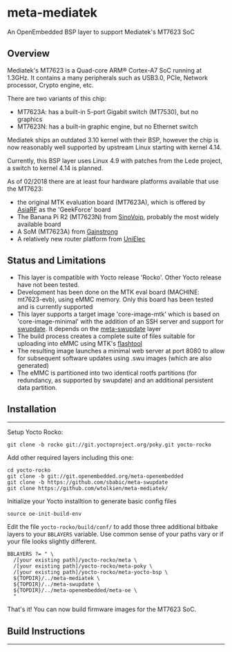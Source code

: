 # meta-mediatek

An OpenEmbedded BSP layer to support Mediatek's MT7623 SoC

## Overview

Mediatek's MT7623 is a Quad-core ARM® Cortex-A7 SoC running at 1.3GHz. It contains a many peripherals such as USB3.0, PCIe, Network  processor, Crypto engine, etc.

There are two variants of this chip:
* MT7623A: has a built-in 5-port Gigabit switch (MT7530), but no graphics
* MT7623N: has a built-in graphic engine, but no Ethernet switch

Mediatek ships an outdated 3.10 kernel with their BSP, however the chip is now reasonably well supported by upstream Linux starting with kernel 4.14. 

Currently, this BSP layer uses Linux 4.9 with patches from the Lede project, a switch to kernel 4.14 is planned. 

As of 02/2018 there are at least four hardware platforms available that use the MT7623:

* the original MTK evaluation board (MT7623A), which is offered by [AsiaRF](http://www.asiarf.com/product-view-404.html) as the 'GeekForce' board
* The Banana Pi R2 (MT7623N) from [SinoVoip](http://www.banana-pi.org/r2.html), probably the most widely available board
* A SoM (MT7623A) from [Gainstrong](https://gainstrong.en.alibaba.com)
* A relatively new router platform from [UniElec](http://www.unielecinc.com/q/news/cn/p/product/detail.html?qd_guid=OjXwKCaRlN)

## Status and Limitations

* This layer is compatible with Yocto release 'Rocko'. Other Yocto release have not been tested.
* Development has been done on the MTK eval board (MACHINE: mt7623-evb), using eMMC memory. Only this board has been tested and is currently supported
* This layer supports a target image 'core-image-mtk' which is based on 'core-image-minimal' with the addition of an SSH server and support for [swupdate](https://sbabic.github.io/swupdate/swupdate.html). It depends on the [meta-swupdate](https://github.com/sbabic/meta-swupdate) layer
* The build process creates a complete suite of files suitable for uploading into eMMC using MTK's [flashtool](https://spflashtool.com/)
* The resulting image launches a minimal web server at port 8080 to allow for subsequent software updates using .swu images (which are also generated)
* The eMMC is partitioned into two identical rootfs partitions (for redundancy, as supported by swupdate) and an additional persistent data partition. 

## Installation
---------------

Setup Yocto Rocko:
```
git clone -b rocko git://git.yoctoproject.org/poky.git yocto-rocko
```

Add other required layers including this one:
```
cd yocto-rocko
git clone -b git://git.openembedded.org/meta-openembedded
git clone -b https://github.com/sbabic/meta-swupdate
git clone https://github.com/wtolkien/meta-mediatek/
```

Initialize your Yocto installtion to generate basic config files
```
source oe-init-build-env
```

Edit the file `yocto-rocko/build/conf/` to add those three additional bitbake layers to your `BBLAYERS` variable. Use common sense of your paths vary or if your file looks slightly different.
```
BBLAYERS ?= " \
  /[your existing path]/yocto-rocko/meta \
  /[your existing path]/yocto-rocko/meta-poky \
  /[your existing path]/yocto-rocko/meta-yocto-bsp \
  ${TOPDIR}/../meta-mediatek \
  ${TOPDIR}/../meta-swupdate \
  ${TOPDIR}/../meta-openembedded/meta-oe \
  "
```
That's it! You can now build firmware images for the MT7623 SoC.

## Build Instructions
---------------------





